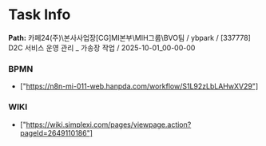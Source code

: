 # Task Info

**Path:** 카페24(주)\본사사업장\[CG]MI본부\MIH그룹\BVO팀 / ybpark / [337778] D2C 서비스 운영 관리 _ 가송장 작업 / 2025-10-01_00-00-00

### BPMN
- ["https://n8n-mi-011-web.hanpda.com/workflow/S1L92zLbLAHwXV29"]

### WIKI
- ["https://wiki.simplexi.com/pages/viewpage.action?pageId=2649110186"]


